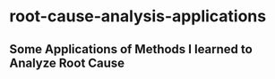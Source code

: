 # root-cause-analysis-applications

## Some Applications of Methods I learned to Analyze Root Cause
